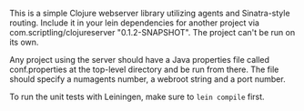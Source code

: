 This is a simple Clojure webserver library utilizing agents and Sinatra-style routing. Include it in your lein dependencies for another project via com.scriptling/clojureserver "0.1.2-SNAPSHOT". The project can't be run on its own.

Any project using the server should have a Java properties file called conf.properties at the top-level directory and be run from there. The file should specify a numagents number, a webroot string and a port number.

To run the unit tests with Leiningen, make sure to `lein compile` first.
